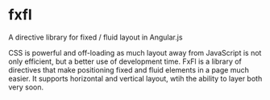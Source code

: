 fxfl
====

A directive library for fixed / fluid layout in Angular.js

CSS is powerful and off-loading as much layout away from JavaScript is not only efficient, but a better use of development time. FxFl is a library of directives that make positioning fixed and fluid elements in a page much easier. It supports horizontal and vertical layout, wtih the ability to layer both very soon.
